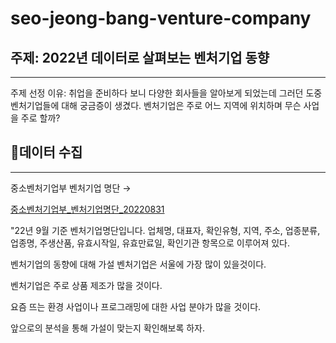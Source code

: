 # seo-jeong-bang-venture-company

## 주제: 2022년 데이터로 살펴보는 벤처기업 동향

---

주제 선정 이유: 취업을 준비하다 보니 다양한 회사들을 알아보게 되었는데 그러던 도중 벤처기업들에 대해 궁금증이 생겼다. 벤처기업은 주로 어느 지역에 위치하며 무슨 사업을 주로 할까?

## 🔗데이터 수집

---

중소벤처기업부 벤처기업 명단 → 

[중소벤처기업부_벤처기업명단_20220831](https://www.data.go.kr/data/15084581/fileData.do)

"22년 9월 기준 벤처기업명단입니다. 업체명, 대표자, 확인유형, 지역, 주소, 업종분류, 업종명, 주생산품, 유효시작일, 유효만료일, 확인기관 항목으로 이루어져 있다.


벤처기업의 동향에 대해 가설
벤처기업은 서울에 가장 많이 있을것이다.

벤처기업은 주로 상품 제조가 많을 것이다.

요즘 뜨는 환경 사업이나 프로그래밍에 대한 사업 분야가 많을 것이다.

앞으로의 분석을 통해 가설이 맞는지 확인해보록 하자.
